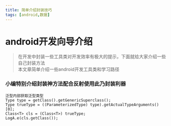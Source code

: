 ```yaml
---
title: 简单介绍封装技巧   
tags: [android,数据]
---
```


# android开发向导介绍
> 在开发中封装一些工具类对开发效率有极大的提示，下面就给大家介绍一些自己封装方法  
> 本文章简单介绍一些android开发工具类和学习路径

### 小编特别介绍封装神方法配合反射使用此乃封装利器
```
泛型内部获取泛型类型
Type type = getClass().getGenericSuperclass();
Type trueType = ((ParameterizedType) type).getActualTypeArguments()[0];
Class<T> cls = (Class<T>) trueType;
LogA.e(cls.getClass());
```

